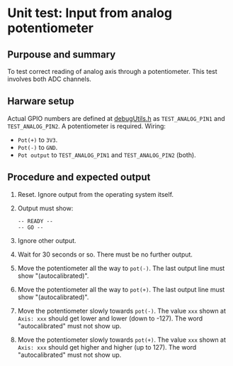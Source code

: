 # Unit test: Input from analog potentiometer

## Purpouse and summary

To test correct reading of analog axis through a potentiometer. This test involves both ADC channels.

## Harware setup

Actual GPIO numbers are defined at [debugUtils.h](./debugUtils.h) as `TEST_ANALOG_PIN1` and `TEST_ANALOG_PIN2`.
A potentiometer is required. Wiring:

- `Pot(+)` to `3V3`.
- `Pot(-)` to `GND`.
- `Pot output` to `TEST_ANALOG_PIN1` and `TEST_ANALOG_PIN2` (both).

## Procedure and expected output

1. Reset. Ignore output from the operating system itself.
2. Output must show:

   ```text
   -- READY --
   -- GO --
   ```

3. Ignore other output.
4. Wait for 30 seconds or so. There must be no further output.
5. Move the potentiometer all the way to `pot(-)`. The last output line must show "(autocalibrated)".
6. Move the potentiometer all the way to `pot(+)`. The last output line must show "(autocalibrated)".
7. Move the potentiometer slowly towards `pot(-)`. The value `xxx` shown at `Axis: xxx` should get lower and lower (down to -127). The word "autocalibrated" must not show up.
8. Move the potentiometer slowly towards `pot(+)`. The value `xxx` shown at `Axis: xxx` should get higher and higher (up to 127). The word "autocalibrated" must not show up.
